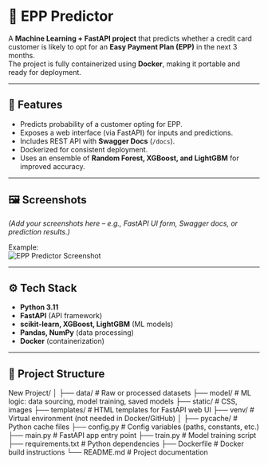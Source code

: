 # 🏦 EPP Predictor

A **Machine Learning + FastAPI project** that predicts whether a credit card customer is likely to opt for an **Easy Payment Plan (EPP)** in the next 3 months.  
The project is fully containerized using **Docker**, making it portable and ready for deployment.

---

## 🚀 Features
- Predicts probability of a customer opting for EPP.
- Exposes a web interface (via FastAPI) for inputs and predictions.
- Includes REST API with **Swagger Docs** (`/docs`).
- Dockerized for consistent deployment.
- Uses an ensemble of **Random Forest, XGBoost, and LightGBM** for improved accuracy.

---

## 🖼️ Screenshots
*(Add your screenshots here – e.g., FastAPI UI form, Swagger docs, or prediction results.)*

Example:  
![EPP Predictor Screenshot](assets/demo.png)

---

## ⚙️ Tech Stack
- **Python 3.11**
- **FastAPI** (API framework)
- **scikit-learn, XGBoost, LightGBM** (ML models)
- **Pandas, NumPy** (data processing)
- **Docker** (containerization)

---

## 📂 Project Structure

New Project/
│
├── data/ # Raw or processed datasets
├── model/ # ML logic: data sourcing, model training, saved models
├── static/ # CSS, images
├── templates/ # HTML templates for FastAPI web UI
├── venv/ # Virtual environment (not needed in Docker/GitHub)
│
├── pycache/ # Python cache files
├── config.py # Config variables (paths, constants, etc.)
├── main.py # FastAPI app entry point
├── train.py # Model training script
├── requirements.txt # Python dependencies
├── Dockerfile # Docker build instructions
└── README.md # Project documentation
